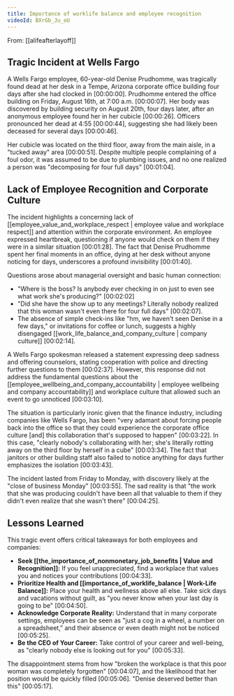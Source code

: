 ```yaml
---
title: Importance of worklife balance and employee recognition
videoId: BXrGb_Ju_oU
---
```


From: [[alifeafterlayoff]] <br/> 

## Tragic Incident at Wells Fargo

A Wells Fargo employee, 60-year-old Denise Prudhomme, was tragically found dead at her desk in a Tempe, Arizona corporate office building four days after she had clocked in <a class="yt-timestamp" data-t="00:00:00">[00:00:00]</a>. Prudhomme entered the office building on Friday, August 16th, at 7:00 a.m. <a class="yt-timestamp" data-t="00:00:07">[00:00:07]</a>. Her body was discovered by building security on August 20th, four days later, after an anonymous employee found her in her cubicle <a class="yt-timestamp" data-t="00:00:26">[00:00:26]</a>. Officers pronounced her dead at 4:55 <a class="yt-timestamp" data-t="00:00:44">[00:00:44]</a>, suggesting she had likely been deceased for several days <a class="yt-timestamp" data-t="00:00:46">[00:00:46]</a>.

Her cubicle was located on the third floor, away from the main aisle, in a "tucked away" area <a class="yt-timestamp" data-t="00:00:51">[00:00:51]</a>. Despite multiple people complaining of a foul odor, it was assumed to be due to plumbing issues, and no one realized a person was "decomposing for four full days" <a class="yt-timestamp" data-t="00:01:04">[00:01:04]</a>.

## Lack of Employee Recognition and Corporate Culture

The incident highlights a concerning lack of [[employee_value_and_workplace_respect | employee value and workplace respect]] and attention within the corporate environment. An employee expressed heartbreak, questioning if anyone would check on them if they were in a similar situation <a class="yt-timestamp" data-t="00:01:28">[00:01:28]</a>. The fact that Denise Prudhomme spent her final moments in an office, dying at her desk without anyone noticing for days, underscores a profound invisibility <a class="yt-timestamp" data-t="00:01:40">[00:01:40]</a>.

Questions arose about managerial oversight and basic human connection:
*   "Where is the boss? Is anybody ever checking in on just to even see what work she's producing?" <a class="yt-timestamp" data-t="00:02:02">[00:02:02]</a>
*   "Did she have the show up to any meetings? Literally nobody realized that this woman wasn't even there for four full days" <a class="yt-timestamp" data-t="00:02:07">[00:02:07]</a>.
*   The absence of simple check-ins like "hm, we haven't seen Denise in a few days," or invitations for coffee or lunch, suggests a highly disengaged [[work_life_balance_and_company_culture | company culture]] <a class="yt-timestamp" data-t="00:02:14">[00:02:14]</a>.

A Wells Fargo spokesman released a statement expressing deep sadness and offering counselors, stating cooperation with police and directing further questions to them <a class="yt-timestamp" data-t="00:02:37">[00:02:37]</a>. However, this response did not address the fundamental questions about the [[employee_wellbeing_and_company_accountability | employee wellbeing and company accountability]] and workplace culture that allowed such an event to go unnoticed <a class="yt-timestamp" data-t="00:03:10">[00:03:10]</a>.

The situation is particularly ironic given that the finance industry, including companies like Wells Fargo, has been "very adamant about forcing people back into the office so that they could experience the corporate office culture [and] this collaboration that's supposed to happen" <a class="yt-timestamp" data-t="00:03:22">[00:03:22]</a>. In this case, "clearly nobody's collaborating with her; she's literally rotting away on the third floor by herself in a cube" <a class="yt-timestamp" data-t="00:03:34">[00:03:34]</a>. The fact that janitors or other building staff also failed to notice anything for days further emphasizes the isolation <a class="yt-timestamp" data-t="00:03:43">[00:03:43]</a>.

The incident lasted from Friday to Monday, with discovery likely at the "close of business Monday" <a class="yt-timestamp" data-t="00:03:55">[00:03:55]</a>. The sad reality is that "the work that she was producing couldn't have been all that valuable to them if they didn't even realize that she wasn't there" <a class="yt-timestamp" data-t="00:04:25">[00:04:25]</a>.

## Lessons Learned

This tragic event offers critical takeaways for both employees and companies:

*   **Seek [[the_importance_of_nonmonetary_job_benefits | Value and Recognition]]:** If you feel unappreciated, find a workplace that values you and notices your contributions <a class="yt-timestamp" data-t="00:04:33">[00:04:33]</a>.
*   **Prioritize Health and [[importance_of_worklife_balance | Work-Life Balance]]:** Place your health and wellness above all else. Take sick days and vacations without guilt, as "you never know when your last day is going to be" <a class="yt-timestamp" data-t="00:04:50">[00:04:50]</a>.
*   **Acknowledge Corporate Reality:** Understand that in many corporate settings, employees can be seen as "just a cog in a wheel, a number on a spreadsheet," and their absence or even death might not be noticed <a class="yt-timestamp" data-t="00:05:25">[00:05:25]</a>.
*   **Be the CEO of Your Career:** Take control of your career and well-being, as "clearly nobody else is looking out for you" <a class="yt-timestamp" data-t="00:05:33">[00:05:33]</a>.

The disappointment stems from how "broken the workplace is that this poor woman was completely forgotten" <a class="yt-timestamp" data-t="00:04:07">[00:04:07]</a>, and the likelihood that her position would be quickly filled <a class="yt-timestamp" data-t="00:05:06">[00:05:06]</a>. "Denise deserved better than this" <a class="yt-timestamp" data-t="00:05:17">[00:05:17]</a>.